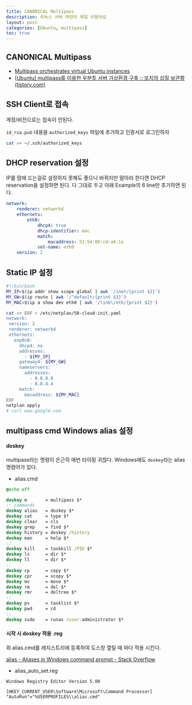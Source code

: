 ```yaml
---
title: CANONICAL Multipass
description: 리눅스 서버 마련이 제일 쉬웠어요
layout: post
categories: [Ubuntu, multipass]
toc: true
---
```


## CANONICAL Multipass

- [Multipass orchestrates virtual Ubuntu instances](https://multipass.run/)
- [[Ubuntu\] multipass를 이용한 우분투 서버 가상환경 구축 :: 또치의 삽질 보관함 (tistory.com)](https://ddochea.tistory.com/68)

## SSH Client로 접속

계정/비전으로는 접속이 안된다.

`id_rsa.pub` 내용을 `authorized_keys` 파일에 추가하고 인증서로 로그인하자

```bash
cat >> ~/.ssh/authorized_keys
```

## DHCP reservation 설정

IP를 맘에 드는걸로 설정하지 못해도 좋으니 바뀌지만 말아라 한다면 DHCP reservation을 설정하면 된다. 다 그대로 두고 아래 Example의 6 line만 추가하면 된다.

```yaml
network:
    renderer: networkd
    ethernets:
        eth0:
            dhcp4: true
            dhcp-identifier: mac
            match:
                macaddress: 52:54:00:cd:a0:1a
            set-name: eth0
    version: 2
```

## Static IP 설정

```bash
#!/bin/bash
MY_IP=$(ip addr show scope global | awk '/inet/{print $2}')
MY_GW=$(ip route | awk '/^default/{print $3}')
MY_MAC=$(ip a show dev eth0 | awk '/link\/eth/{print $2}')

cat << EOF > /etc/netplan/50-cloud-init.yaml
network:
 version: 2
 renderer: networkd
 ethernets:
   enp0s8:
     dhcp4: no
     addresses: 
       - ${MY_IP}
     gateway4: ${MY_GW}
     nameservers:
       addresses: 
         - 8.8.8.8
         - 8.8.4.4       
     match:
       macaddress: ${MY_MAC}
EOF
netplan apply
# curl www.google.com
```

## multipass cmd Windows alias 설정

#### doskey

multipass라는 명령이 은근히 매번 타이핑 귀찮다. Windows에도 `doskey`라는 alias 명령어가 있다.

- alias.cmd

```cmd
@echo off

doskey m       = multipass $*
:: commands
doskey alias   = doskey $*
doskey cat     = type $*
doskey clear   = cls
doskey grep    = find $*
doskey history = doskey /history
doskey man     = help $*
::
doskey kill    = taskkill /PID $*
doskey ls      = dir $*
doskey ll      = dir $*
::
doskey cp      = copy $*
doskey cpr     = xcopy $*
doskey mv      = move $*
doskey rm      = del $*
doskey rmr     = deltree $*
::
doskey ps      = tasklist $*
doskey pwd     = cd
::
doskey sudo    = runas /user:administrator $*
```

#### 시작 시 doskey 적용 .reg

위 alias.cmd를 레지스트리에 등록하여 도스창 열릴 때 마다 적용 시킨다.

[alias - Aliases in Windows command prompt - Stack Overflow](https://stackoverflow.com/questions/20530996/aliases-in-windows-command-prompt)

- alias_auto_set.reg

```
Windows Registry Editor Version 5.00

[HKEY_CURRENT_USER\Software\Microsoft\Command Processor]
"AutoRun"="%USERPROFILE%\\alias.cmd"
```
